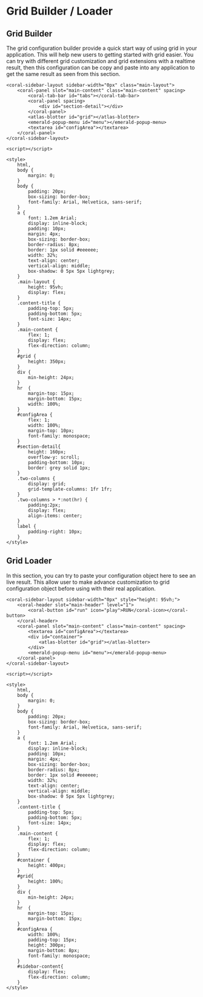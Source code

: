 # Grid Builder / Loader

## Grid Builder

The grid configuration builder provide a quick start way of using grid in your application. This will help new users to getting started with grid easier. You can try with different grid customization and grid extensions with a realtime result, then this configuration can be copy and paste into any application to get the same result as seen from this section.

```live(builder)
<coral-sidebar-layout sidebar-width="0px" class="main-layout">
	<coral-panel slot="main-content" class="main-content" spacing>
		<coral-tab-bar id="tabs"></coral-tab-bar>
		<coral-panel spacing>
			<div id="section-detail"></div>
		</coral-panel>
		<atlas-blotter id="grid"></atlas-blotter>
		<emerald-popup-menu id="menu"></emerald-popup-menu>
		<textarea id="configArea"></textarea>
	</coral-panel>
</coral-sidebar-layout>

<script></script>

<style>
	html,
	body {
		margin: 0;
	}
	body {
		padding: 20px;
		box-sizing: border-box;
		font-family: Arial, Helvetica, sans-serif;
	}
	a {
		font: 1.2em Arial;
		display: inline-block;
		padding: 10px;
		margin: 4px;
		box-sizing: border-box;
		border-radius: 8px;
		border: 1px solid #eeeeee;
		width: 32%;
		text-align: center;
		vertical-align: middle;
		box-shadow: 0 5px 5px lightgrey;
	}
	.main-layout {
		height: 95vh;
		display: flex;
	}
	.content-title {
		padding-top: 5px;
		padding-bottom: 5px;
		font-size: 14px;
	}
	.main-content {
		flex: 1;
		display: flex;
		flex-direction: column;
	}
	#grid {
		height: 350px;
	}
	div {
		min-height: 24px;
	}
	hr  {
		margin-top: 15px;
		margin-bottom: 15px;
		width: 100%;
	}
	#configArea {
		flex: 1;
		width: 100%;
		margin-top: 10px;
		font-family: monospace;
	}
	#section-detail{
		height: 160px;
		overflow-y: scroll;
		padding-bottom: 10px;
		border: grey solid 1px;
	}
	.two-columns {
		display: grid;
		grid-template-columns: 1fr 1fr;
	}
	.two-columns > *:not(hr) {
		padding:2px;
		display: flex;
		align-items: center;
	}
	label {
		padding-right: 10px;
	}
</style>
```

## Grid Loader 

In this section, you can try to paste your configuration object here to see an live result. This allow user to make advance customization to grid configuration object before using with their real application.

```live(loader)
<coral-sidebar-layout sidebar-width="0px" style="height: 95vh;">
	<coral-header slot="main-header" level="1">
		<coral-button id="run" icon="play">RUN</coral-icon></coral-button>
	</coral-header>
	<coral-panel slot="main-content" class="main-content" spacing>
		<textarea id="configArea"></textarea>
		<div id="container">
			<atlas-blotter id="grid"></atlas-blotter>
		</div>
		<emerald-popup-menu id="menu"></emerald-popup-menu>
	</coral-panel>
</coral-sidebar-layout>

<script></script>

<style>
	html,
	body {
		margin: 0;
	}
	body {
		padding: 20px;
		box-sizing: border-box;
		font-family: Arial, Helvetica, sans-serif;
	}
	a {
		font: 1.2em Arial;
		display: inline-block;
		padding: 10px;
		margin: 4px;
		box-sizing: border-box;
		border-radius: 8px;
		border: 1px solid #eeeeee;
		width: 32%;
		text-align: center;
		vertical-align: middle;
		box-shadow: 0 5px 5px lightgrey;
	}
	.content-title {
		padding-top: 5px;
		padding-bottom: 5px;
		font-size: 14px;
	}
	.main-content {
		flex: 1;
		display: flex;
		flex-direction: column;
	}
	#container {
		height: 400px;
	}
	#grid{
		height: 100%;
	}
	div {
		min-height: 24px;
	}
	hr  {
		margin-top: 15px;
		margin-bottom: 15px;
	}
	#configArea {
		width: 100%;
		padding-top: 15px;
		height: 300px;
		margin-bottom: 8px;
		font-family: monospace;
	}
	#sidebar-content{
		display: flex;
		flex-direction: column;
	}
</style>
```